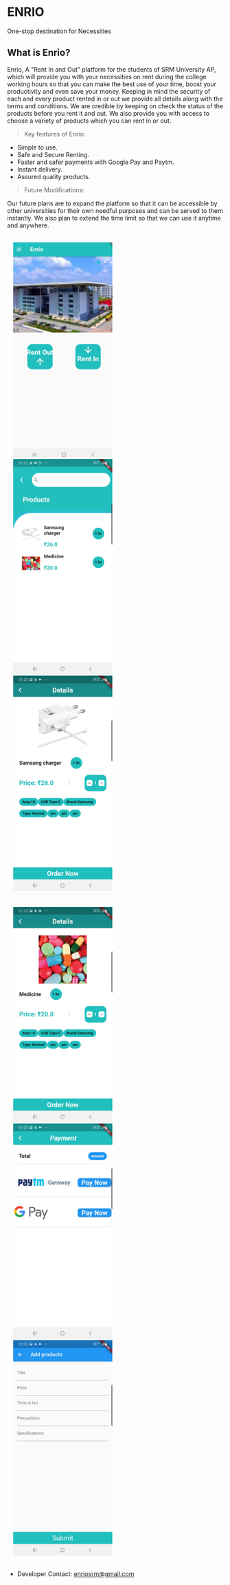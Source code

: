 # ENRIO
One-stop destination for Necessities

## What is Enrio? 

Enrio, A "Rent In and Out" platform for the students of SRM University AP, which will provide you with your necessities on rent during the college working hours so that you can make the best use of your time, boost your productivity and even save your money. Keeping in mind the security of each and every product rented in or out we provide all details along with the terms and conditions. We are credible by keeping on check the status of the products before you rent it and out. We also provide you with access to choose a variety of products which you can rent in or out.

> Key features of Enrio: 
* Simple to use. 
* Safe and Secure Renting. 
* Faster and safer payments with Google Pay and Paytm. 
* Instant delivery. 
* Assured quality products.

> Future Modifications: 

Our future plans are to expand the platform so that it can be accessible by other universities for their own needful purposes and can be served to them instantly. We also plan to extend the time limit so that we can use it anytime and anywhere.

<code>
  <img height="500" src="https://github.com/ennovab/enrio/blob/master/Enrio.jpg">
  <img height="500" src="https://github.com/ennovab/enrio/blob/master/Screenshot_20200925-212259%20(3).jpg">
  <img height="500" src="https://github.com/ennovab/enrio/blob/master/Screenshot_20200925-212305%20(2).jpg">
  <br>
  <img height="500" src="https://github.com/ennovab/enrio/blob/master/Screenshot_20200925-212311%20(3).jpg">
  <img height="500" src="https://github.com/ennovab/enrio/blob/master/Screenshot_20200925-212322%20(2).jpg">
  <img height="500" src="https://github.com/ennovab/enrio/blob/master/Screenshot_20200925-212357%20(2).jpg">
</code>
<br>

* Developer Contact: enriosrm@gmail.com 

